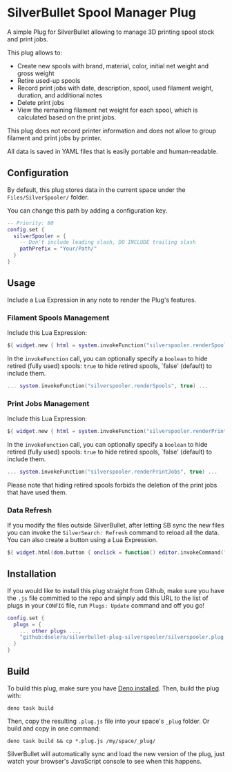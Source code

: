 
# SilverBullet Spool Manager Plug

A simple Plug for SilverBullet allowing to manage 3D printing spool stock and print jobs.

This plug allows to:

* Create new spools with brand, material, color, initial net weight and gross weight
* Retire used-up spools
* Record print jobs with date, description, spool, used filament weight, duration, and additional notes
* Delete print jobs
* View the remaining filament net weight for each spool, which is calculated based on the print jobs.

This plug does not record printer information and does not allow to group filament and print jobs by printer.

All data is saved in YAML files that is easily portable and human-readable.

## Configuration

By default, this plug stores data in the current space under the `Files/SilverSpooler/` folder.

You can change this path by adding a configuration key.

```lua
-- Priority: 80
config.set {
  silverSpooler = {
    -- Don't include leading slash, DO INCLUDE trailing slash
    pathPrefix = "Your/Path/"
  }
}
```

## Usage

Include a Lua Expression in any note to render the Plug's features.

### Filament Spools Management

Include this Lua Expression:

```lua
${ widget.new { html = system.invokeFunction("silverspooler.renderSpools"), events = { click = function(e) system.invokeFunction("silverspooler.click", e.data.target.getAttribute("data-item"), js.window.document.getElementById("newspooldata").value) end }, display = "block" } }
```

In the `invokeFunction` call, you can optionally specify a `boolean` to hide retired (fully used) spools: `true` to hide retired spools, `false' (default) to include them.

```lua
... system.invokeFunction("silverspooler.renderSpools", true) ...
```

### Print Jobs Management

Include this Lua Expression:

```lua
${ widget.new { html = system.invokeFunction("silverspooler.renderPrintJobs", true), events = { click = function(e) system.invokeFunction("silverspooler.click", e.data.target.getAttribute("data-item"), js.window.document.getElementById("newprintjobdata").value) end }, display = "block" } }
```

In the `invokeFunction` call, you can optionally specify a `boolean` to hide retired (fully used) spools: `true` to hide retired spools, `false' (default) to include them.

```lua
... system.invokeFunction("silverspooler.renderPrintJobs", true) ...
```

Please note that hiding retired spools forbids the deletion of the print jobs that have used them.

### Data Refresh

If you modify the files outside SilverBullet, after letting SB sync the new files you can invoke the `SilverSearch: Refresh` command to reload all the data. You can also create a button using a Lua Expression.

```lua
${ widget.html(dom.button { onclick = function() editor.invokeCommand("Sync: Now") editor.invokeCommand("SilverSpooler: Refresh") end, "Refresh Data", class = "sb-button-primary" }) }
```

## Installation

If you would like to install this plug straight from Github, make sure you have the `.js` file committed to the repo and simply add this URL to the list of plugs in your `CONFIG` file, run `Plugs: Update` command and off you go!

```lua
config.set {
  plugs = {
    ... other plugs ...,
    "github:dsolera/silverbullet-plug-silverspooler/silverspooler.plug.js"
  }
}
```

## Build

To build this plug, make sure you have [Deno installed](https://docs.deno.com/runtime/). Then, build the plug with:

```shell
deno task build
```

Then, copy the resulting `.plug.js` file into your space's `_plug` folder. Or build and copy in one command:

```shell
deno task build && cp *.plug.js /my/space/_plug/
```

SilverBullet will automatically sync and load the new version of the plug, just watch your browser's JavaScript console to see when this happens.
